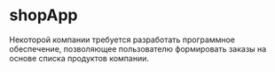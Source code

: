 # shopApp
Некоторой компании требуется разработать программное обеспечение, позволяющее пользователю формировать заказы на основе списка продуктов компании.
